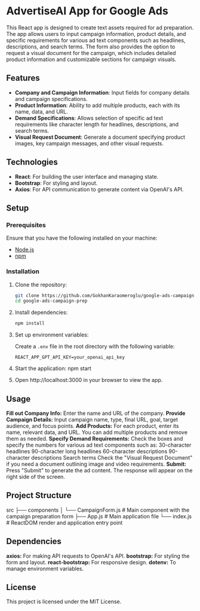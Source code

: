 # AdvertiseAI App for Google Ads

This React app is designed to create text assets required for ad preparation. The app allows users to input campaign information, product details, and specific requirements for various ad text components such as headlines, descriptions, and search terms. The form also provides the option to request a visual document for the campaign, which includes detailed product information and customizable sections for campaign visuals.

## Features

- **Company and Campaign Information**: Input fields for company details and campaign specifications.
- **Product Information**: Ability to add multiple products, each with its name, data, and URL.
- **Demand Specifications**: Allows selection of specific ad text requirements like character length for headlines, descriptions, and search terms.
- **Visual Request Document**: Generate a document specifying product images, key campaign messages, and other visual requests.

## Technologies

- **React**: For building the user interface and managing state.
- **Bootstrap**: For styling and layout.
- **Axios**: For API communication to generate content via OpenAI's API.

## Setup

### Prerequisites

Ensure that you have the following installed on your machine:
- [Node.js](https://nodejs.org/)
- [npm](https://www.npmjs.com/)

### Installation

1. Clone the repository:
    ```bash
    git clone https://github.com/GokhanKaraomeroglu/google-ads-campaign-prep.git
    cd google-ads-campaign-prep
    ```

2. Install dependencies:
    ```bash
    npm install
    ```

3. Set up environment variables:

   Create a `.env` file in the root directory with the following variable:
   ```plaintext
   REACT_APP_GPT_API_KEY=your_openai_api_key

4. Start the application:
    npm start

5. Open http://localhost:3000 in your browser to view the app.

## Usage
**Fill out Company Info:** Enter the name and URL of the company.
**Provide Campaign Details:** Input campaign name, type, final URL, goal, target audience, and focus points.
**Add Products:** For each product, enter its name, relevant data, and URL. You can add multiple products and remove them as needed.
**Specify Demand Requirements:**
Check the boxes and specify the numbers for various ad text components such as:
    30-character headlines
    90-character long headlines
    60-character descriptions
    90-character descriptions
    Search terms
Check the "Visual Request Document" if you need a document outlining image and video requirements.
**Submit:** Press "Submit" to generate the ad content. The response will appear on the right side of the screen.

## Project Structure
src
├── components
│   └── CampaignForm.js   # Main component with the campaign preparation form
├── App.js                # Main application file
└── index.js              # ReactDOM render and application entry point

## Dependencies
**axios:** For making API requests to OpenAI's API.
**bootstrap:** For styling the form and layout.
**react-bootstrap:** For responsive design.
**dotenv:** To manage environment variables.

## License
This project is licensed under the MIT License.
